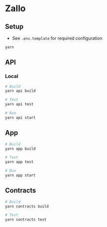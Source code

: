 # Zallo

## Setup

- See `.env.template` for required configuration

```bash
yarn
```

## API

### Local

```bash
# Build
yarn api build

# Test
yarn api test

# Run
yarn api start
```


## App

```bash
# Build
yarn app build

# Test
yarn app test

# Run
yarn app start
```

## Contracts

```bash
# Build
yarn contracts build

# Test
yarn contracts test
```
